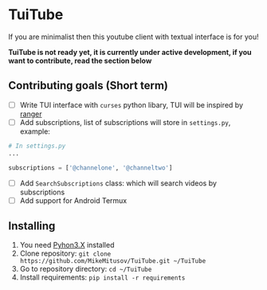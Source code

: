# TuiTube
If you are minimalist then this youtube client with textual interface is for you!

**TuiTube is not ready yet, it is currently under active development, if you want to contribute, read the section below**

## Contributing goals (Short term)
- [ ] Write TUI interface with `curses` python libary, TUI will be inspired by [ranger](https://github.com/ranger/ranger)
- [ ] Add subscriptions, list of subscriptions will store in `settings.py`, example:
```python
# In settings.py
...

subscriptions = ['@channelone', '@channeltwo']
```
- [ ] Add `SearchSubscriptions` class: which will search videos by subscriptions
- [ ] Add support for Android Termux

## Installing
1. You need [Pyhon3.X](https://www.python.org/downloads/) installed
2. Clone repository: `git clone https://github.com/MikeMitusov/TuiTube.git ~/TuiTube`
3. Go to repository directory: `cd ~/TuiTube`
4. Install requirements: `pip install -r requirements`
